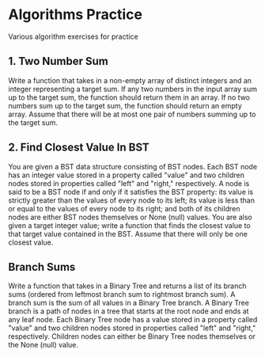 # Algorithms Practice
Various algorithm exercises for practice

## 1. Two Number Sum
Write a function that takes in a non-empty array of distinct integers and an integer representing a target sum. If any two numbers in the input array sum up to the target sum, the function should return them in an array. If no two numbers sum up to the target sum, the function should return an empty array. Assume that there will be at most one pair of numbers summing up to the target sum.

## 2. Find Closest Value In BST
You are given a BST data structure consisting of BST nodes. Each BST node has an integer value stored in a property called "value" and two children nodes stored in properties called "left" and "right," respectively. A node is said to be a BST node if and only if it satisfies the BST property: its value is strictly greater than the values of every node to its left; its value is less than or equal to the values of every node to its right; and both of its children nodes are either BST nodes themselves or None (null) values. You are also given a target integer value; write a function that finds the closest value to that target value contained in the BST. Assume that there will only be one closest value.

## Branch Sums
Write a function that takes in a Binary Tree and returns a list of its branch sums (ordered from leftmost branch sum to rightmost branch sum). A branch sum is the sum of all values in a Binary Tree branch. A Binary Tree branch is a path of nodes in a tree that starts at the root node and ends at any leaf node. Each Binary Tree node has a value stored in a property called "value" and two children nodes stored in properties called "left" and "right," respectively. Children nodes can either be Binary Tree nodes themselves or the None (null) value.